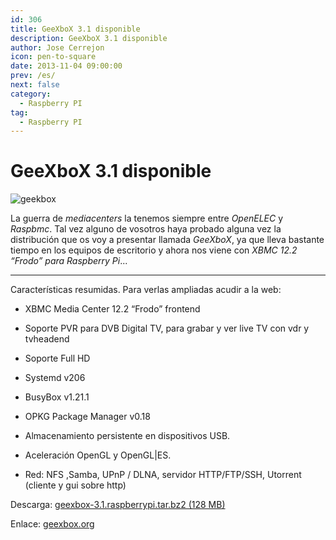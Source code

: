 ```yaml
---
id: 306
title: GeeXboX 3.1 disponible
description: GeeXboX 3.1 disponible
author: Jose Cerrejon
icon: pen-to-square
date: 2013-11-04 09:00:00
prev: /es/
next: false
category:
  - Raspberry PI
tag:
  - Raspberry PI
---
```


# GeeXboX 3.1 disponible

![geekbox](/images/geekbox.png)

La guerra de *mediacenters* la tenemos siempre entre *OpenELEC* y *Raspbmc*. Tal vez alguno de vosotros haya probado alguna vez la distribución que os voy a presentar llamada *GeeXboX*, ya que lleva bastante tiempo en los equipos de escritorio y ahora nos viene con *XBMC 12.2 “Frodo” para Raspberry Pi*...

- - -
Características resumidas. Para verlas ampliadas acudir a la web:

* XBMC Media Center 12.2 “Frodo” frontend

* Soporte PVR para DVB Digital TV, para grabar y ver live TV con vdr y tvheadend

* Soporte Full HD

* Systemd v206

* BusyBox v1.21.1

* OPKG Package Manager v0.18

* Almacenamiento persistente en dispositivos USB.

* Aceleración OpenGL y OpenGL|ES.

* Red: NFS ,Samba, UPnP / DLNA, servidor HTTP/FTP/SSH, Utorrent (cliente y gui sobre http)

Descarga: [geexbox-3.1.raspberrypi.tar.bz2 (128 MB)](http://www.geexbox.org/wp-content/plugins/download-monitor/download.php?id=geexbox-3.1.raspberrypi.tar.bz2)

Enlace: [geexbox.org](http://www.geexbox.org/2013/11/01/geexbox-3-1/)